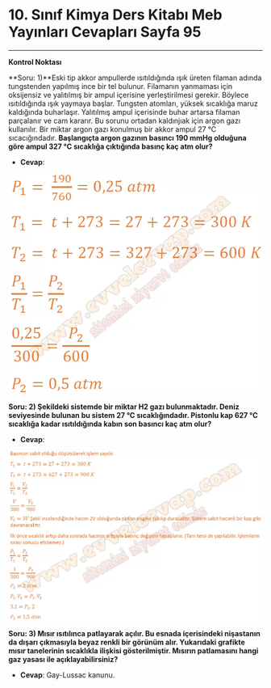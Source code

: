 # 10. Sınıf Kimya Ders Kitabı Meb Yayınları Cevapları Sayfa 95

---

**Kontrol Noktası**

**Soru: 1)**Eski tip akkor ampullerde ısıtıldığında ışık üreten filaman adında tungstenden yapılmış ince bir tel bulunur. Filamanın yanmaması için oksijensiz ve yalıtılmış bir ampul içerisine yerleştirilmesi gerekir. Böylece ısıtıldığında ışık yaymaya başlar. Tungsten atomları, yüksek sıcaklığa maruz kaldığında buharlaşır. Yalıtılmış ampul içerisinde buhar artarsa filaman parçalanır ve cam kararır. Bu sorunu ortadan kaldınjıak için argon gazı kullanılır. Bir miktar argon gazı konulmuş bir akkor ampul 27 °C sıcacığındadır. **Başlangıçta argon gazının basıncı 190 mmHg olduğuna göre ampul 327 °C sıcaklığa çıktığında basınç kaç atm olur?**

-   **Cevap**:

![Image 1](./image_1.webp)

**Soru: 2) Şekildeki sistemde bir miktar H2 gazı bulunmaktadır. Deniz seviyesinde bulunan bu sistem 27 °C sıcaklığındadır. Pistonlu kap 627 °C sıcaklığa kadar ısıtıldığında kabın son basıncı kaç atm olur?**

-   **Cevap**:

![Image 2](./image_2.webp)

**Soru: 3) Mısır ısıtılınca patlayarak açılır. Bu esnada içerisindeki nişastanın da dışarı çıkmasıyla beyaz renkli bir görünüm alır. Yukarıdaki grafikte mısır tanelerinin sıcaklıkla ilişkisi gösterilmiştir. Mısırın patlamasını hangi gaz yasası ile açıklayabilirsiniz?**

-   **Cevap**: Gay-Lussac kanunu.